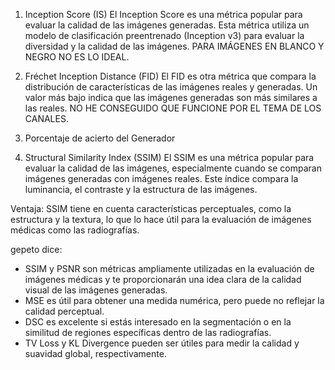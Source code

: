 1. Inception Score (IS)
El Inception Score es una métrica popular para evaluar la calidad de las imágenes generadas. Esta métrica utiliza un modelo de clasificación preentrenado (Inception v3) para evaluar la diversidad y la calidad de las imágenes. PARA IMÁGENES EN BLANCO Y NEGRO NO ES LO IDEAL.

2. Fréchet Inception Distance (FID)
El FID es otra métrica que compara la distribución de características de las imágenes reales y generadas. Un valor más bajo indica que las imágenes generadas son más similares a las reales. NO HE CONSEGUIDO QUE FUNCIONE POR EL TEMA DE LOS CANALES.

3. Porcentaje de acierto del Generador

4. Structural Similarity Index (SSIM)
El SSIM es una métrica popular para evaluar la calidad de las imágenes, especialmente cuando se comparan imágenes generadas con imágenes reales. Este índice compara la luminancia, el contraste y la estructura de las imágenes.

Ventaja: SSIM tiene en cuenta características perceptuales, como la estructura y la textura, lo que lo hace útil para la evaluación de imágenes médicas como las radiografías.

gepeto dice:
- SSIM y PSNR son métricas ampliamente utilizadas en la evaluación de imágenes médicas y te proporcionarán una idea clara de la calidad visual de las imágenes generadas.
- MSE es útil para obtener una medida numérica, pero puede no reflejar la calidad perceptual.
- DSC es excelente si estás interesado en la segmentación o en la similitud de regiones específicas dentro de las radiografías.
- TV Loss y KL Divergence pueden ser útiles para medir la calidad y suavidad global, respectivamente.